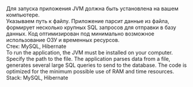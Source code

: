 Для запуска приложения JVM должна быть установлена на вашем компьютере. <br>
Указываем путь к файлу. Приложение парсит данные из файла, формирует несколько крупных SQL запросов для отправки в базу данных. Код оптимизирован под минимально возможное использование ОЗУ и временных ресурсов. <br>
Стек: MySQL, Hibernate <br>
To run the application, the JVM must be installed on your computer. <br>
Specify the path to the file. The application parses data from a file, generates several large SQL queries to send to the database. The code is optimized for the minimum possible use of RAM and time resources. <br>
Stack: MySQL, Hibernate
